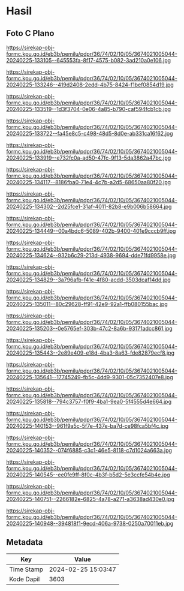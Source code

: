 # Hasil

## Foto C Plano

https://sirekap-obj-formc.kpu.go.id/eb3b/pemilu/pdpr/36/74/02/10/05/3674021005044-20240225-133105--645553fa-8f17-4575-b082-3ad210a0e106.jpg

https://sirekap-obj-formc.kpu.go.id/eb3b/pemilu/pdpr/36/74/02/10/05/3674021005044-20240225-133246--419d2408-2edd-4b75-8424-f1bef0854d19.jpg

https://sirekap-obj-formc.kpu.go.id/eb3b/pemilu/pdpr/36/74/02/10/05/3674021005044-20240225-133519--1d3f3704-0e06-4a85-b790-caf594fcb1cb.jpg

https://sirekap-obj-formc.kpu.go.id/eb3b/pemilu/pdpr/36/74/02/10/05/3674021005044-20240225-133722--fa45e8c5-c498-48d5-8d0e-ab331ca16f62.jpg

https://sirekap-obj-formc.kpu.go.id/eb3b/pemilu/pdpr/36/74/02/10/05/3674021005044-20240225-133919--e732fc0a-ad50-47fc-9f13-5da3862a47bc.jpg

https://sirekap-obj-formc.kpu.go.id/eb3b/pemilu/pdpr/36/74/02/10/05/3674021005044-20240225-134117--8186fba0-71e4-4c7b-a2d5-68650aa80f20.jpg

https://sirekap-obj-formc.kpu.go.id/eb3b/pemilu/pdpr/36/74/02/10/05/3674021005044-20240225-134302--2d25fce1-31af-4011-82b8-e9b006b58664.jpg

https://sirekap-obj-formc.kpu.go.id/eb3b/pemilu/pdpr/36/74/02/10/05/3674021005044-20240225-134449--00a4bdc6-5089-402b-9400-401e9cccb9ff.jpg

https://sirekap-obj-formc.kpu.go.id/eb3b/pemilu/pdpr/36/74/02/10/05/3674021005044-20240225-134624--932b6c29-213d-4938-9694-dde71fd9958e.jpg

https://sirekap-obj-formc.kpu.go.id/eb3b/pemilu/pdpr/36/74/02/10/05/3674021005044-20240225-134829--3a796afb-f41e-4f80-acdd-3503dcaf14dd.jpg

https://sirekap-obj-formc.kpu.go.id/eb3b/pemilu/pdpr/36/74/02/10/05/3674021005044-20240225-135011--80c29628-ff91-42e9-92a1-ffb080155bac.jpg

https://sirekap-obj-formc.kpu.go.id/eb3b/pemilu/pdpr/36/74/02/10/05/3674021005044-20240225-135203--0e5765ef-303b-47c2-8a6b-93171adcc861.jpg

https://sirekap-obj-formc.kpu.go.id/eb3b/pemilu/pdpr/36/74/02/10/05/3674021005044-20240225-135443--2e89e409-e18d-4ba3-8a63-fde82879ecf8.jpg

https://sirekap-obj-formc.kpu.go.id/eb3b/pemilu/pdpr/36/74/02/10/05/3674021005044-20240225-135641--17745249-fb5c-4dd9-9301-05c7352407e8.jpg

https://sirekap-obj-formc.kpu.go.id/eb3b/pemilu/pdpr/36/74/02/10/05/3674021005044-20240225-135818--794c3757-f0f9-4ba1-9ea0-5f4555d4e664.jpg

https://sirekap-obj-formc.kpu.go.id/eb3b/pemilu/pdpr/36/74/02/10/05/3674021005044-20240225-140153--961f9a5c-5f7e-437e-ba7d-ce98fca5bf4c.jpg

https://sirekap-obj-formc.kpu.go.id/eb3b/pemilu/pdpr/36/74/02/10/05/3674021005044-20240225-140352--074f6885-c3c1-46e5-8118-c7d1024a663a.jpg

https://sirekap-obj-formc.kpu.go.id/eb3b/pemilu/pdpr/36/74/02/10/05/3674021005044-20240225-140545--ee0fe9ff-8f0c-4b3f-b5d2-5e3ccfe54b4e.jpg

https://sirekap-obj-formc.kpu.go.id/eb3b/pemilu/pdpr/36/74/02/10/05/3674021005044-20240225-140751--2266182e-6825-4a78-a271-a3638ad430e0.jpg

https://sirekap-obj-formc.kpu.go.id/eb3b/pemilu/pdpr/36/74/02/10/05/3674021005044-20240225-140948--394818f1-9ecd-406a-9738-0250a70011eb.jpg


## Metadata

| Key        | Value               |
| ---------- | ------------------- |
| Time Stamp | 2024-02-25 15:03:47 |
| Kode Dapil | 3603                |



